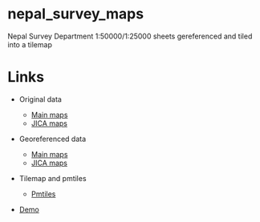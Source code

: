 # nepal_survey_maps

Nepal Survey Department 1:50000/1:25000 sheets gereferenced and tiled into a tilemap

# Links
  - Original data
    - [Main maps](https://github.com/ramSeraph/nepal_survey_maps/releases/tag/survey-orig)
    - [JICA maps](https://github.com/ramSeraph/nepal_survey_maps/releases/tag/jica-orig)

  - Georeferenced data
    - [Main maps](https://github.com/ramSeraph/nepal_survey_maps/releases/tag/survey-orig)
    - [JICA maps](https://github.com/ramSeraph/nepal_survey_maps/releases/tag/jica-orig)

  - Tilemap and pmtiles
    - [Pmtiles](https://github.com/ramSeraph/nepal_survey_maps/releases/tag/maze)

  - [Demo](https://ramseraph.github.io/nepal_survey_maps/)

